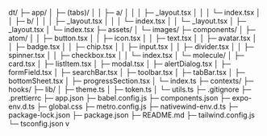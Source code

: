 dt/
├─ app/
│  ├─ (tabs)/
│  │  ├─ a/
│  │  │  ├─ _layout.tsx
│  │  │  └─ index.tsx
│  │  ├─ b/
│  │  │  ├─ _layout.tsx
│  │  │  └─ index.tsx
│  │  └─ _layout.tsx
│  ├─ _layout.tsx
│  └─ index.tsx
├─ assets/
│  └─ images/
├─ components/
│  ├─ atom/
│  │  ├─ button.tsx
│  │  ├─ icon.tsx
│  │  ├─ text.tsx
│  │  ├─ avatar.tsx
│  │  ├─ badge.tsx
│  │  ├─ chip.tsx
│  │  ├─ input.tsx
│  │  ├─ divider.tsx
│  │  ├─ spinner.tsx
│  │  ├─ checkbox.tsx
│  │  └─ index.tsx
│  └─ molecule/
│     ├─ card.tsx
│     ├─ listItem.tsx
│     ├─ modal.tsx
│     ├─ alertDialog.tsx
│     ├─ formField.tsx
│     ├─ searchBar.tsx
│     ├─ toolbar.tsx
│     ├─ tabBar.tsx
│     ├─ bottomSheet.tsx
│     ├─ progressSection.tsx
│     └─ index.ts
├─ contexts/
├─ hooks/
├─ lib/
│  ├─ theme.ts
│  ├─ token.ts
│  └─ utils.ts
├─ .gitignore
├─ .prettierrc
├─ app.json
├─ babel.config.js
├─ components.json
├─ expo-env.d.ts
├─ global.css
├─ metro.config.js
├─ nativewind-env.d.ts
├─ package-lock.json
├─ package.json
├─ README.md
├─ tailwind.config.js
└─ tsconfig.json
v